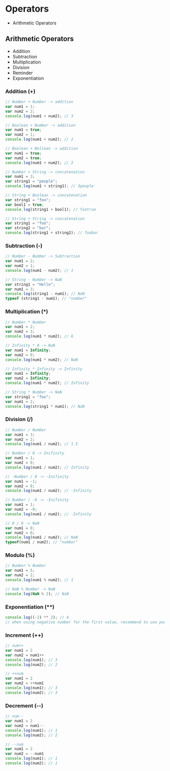 # Operators
* Arithmetic Operators

## Arithmetic Operators
* Addition
* Subtraction
* Multiplication
* Division
* Reminder
* Exponentiation

### Addition (+)
```javascript
// Number + Number -> addition
var num1 = 1;
var num2 = 2;
console.log(num1 + num2); // 3

// Boolean + Number -> addition
var num1 = true;
var num2 = 1;
console.log(num1 + num2); // 2

// Boolean + Bollean -> addition
var num1 = true;
var num2 = true;
console.log(num1 + num2); // 2

// Number + String -> concatenation
var num1 = 3;
var string1 = "people";
console.log(num1 + string1); // 3people

// String + Boolean -> concatenation
var string1 = "foo";
var bool1 = true;
console.log(string1 + bool1); // footrue

// String + String -> concatenation
var string1 = "foo";
var string2 = "bar";
console.log(string1 + string2); // foobar
```

### Subtraction (-)
```javascript
// Number - Number -> Subtraction
var num1 = 2;
var num2 = 1;
console.log(num1 - num2); // 1

// String - Number -> NaN
var string1 = "Hello";
var num1 = 3;
console.log(string1 - num1); // NaN
typeof (string1 - num1); // "number"
```

### Multiplication (*)
```javascript
// Number * Number
var num1 = 2;
var num2 = 3;
console.log(num1 * num2); // 6

// Infinity * 0 -> NaN
var num1 = Infinity;
var num2 = 0;
console.log(num1 * num2); // NaN

// Infinity * Infinity -> Infinity
var num1 = Infinity;
var num2 = Infinity;
console.log(num1 * num2); // Infinity

// String * Number -> NaN
var string1 = "foo";
var num1 = 2;
console.log(string1 * num1); // NaN
```

### Division (/)
```javascript
// Number / Number
var num1 = 3;
var num2 = 2;
console.log(num1 / num2); // 1.5

// Number / 0 -> Inifinity
var num1 = 1;
var num2 = 0;
console.log(num1 / num2); // Infinity

// -Number / 0 -> -Inifinity
var num1 = -1;
var num2 = 0;
console.log(num1 / num2); // -Infinity

// Number / -0 -> -Inifinity
var num1 = 1;
var num2 = -0;
console.log(num1 / num2); // -Infinity

// 0 / 0 -> NaN
var num1 = 0;
var num2 = 0;
console.log(num1 / num2); // NaN
typeof(num1 / num2); // "number"
```

### Modulo (%)
```javascript
// Number % Number
var num1 = 5;
var num2 = 2;
console.log(num1 % num2); // 1

// NaN % Number -> NaN
console.log(NaN % 2); // NaN 
```

### Exponentiation (**)
```javascript
console.log((-2) ** 2); // 4
// when using negative number for the first value, recommend to use parenthesis
```

### Increment (++)
```javascript
// num++
var num1 = 2
var num2 = num1++
console.log(num1); // 3
console.log(num2); // 2

// ++num
var num1 = 2
var num2 = ++num1
console.log(num1); // 3
console.log(num2); // 3
```

### Decrement (--)
```javascript
// num--
var num1 = 2
var num2 = num1--
console.log(num1); // 1
console.log(num2); // 2

// --num
var num1 = 2
var num2 = --num1
console.log(num1); // 1
console.log(num2); // 1
```